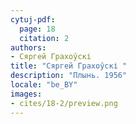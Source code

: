 ```yaml
---
cytuj-pdf:
  page: 18
  citation: 2
authors:
- Сяргей Грахоўскі 
title: "Сяргей Грахоўскі "
description: "Плынь. 1956"
locale: "be_BY"
images:
- cites/18-2/preview.png
---
```

